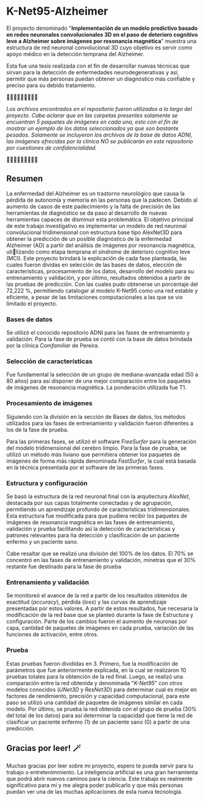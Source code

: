 # K-Net95-Alzheimer
El proyecto denominado "**Implementación de un modelo predictivo basado en redes neuronales convolucionales 3D en el paso de deterioro cognitivo leve a Alzheimer sobre imágenes por resonancia magnética**" muestra una estructura de red neuronal convolucional 3D cuyo objetivo es servir como apoyo médico en la detección temprana del Alzheimer.

Esta fue una tesis realizada con el fin de desarrollar nuevas técnicas que sirvan para la detección de enfermedades neurodegenerativas y así, permitir que más personas puedan obtener un diagnóstico más confiable y preciso para su debido tratamiento.

🧠🧠🧠🧠🧠🧠🧠🧠🧠

_Los archivos encontrados en el repositorio fueron utilizados a lo largo del proyecto. Cabe aclarar que en las carpetas presentes solamente se encuentran 5 paquetes de imágenes en cada una, esto con el fin de mostrar un ejemplo de los datos seleccionados ya que son bastante pesados. Solamente se incluyeron los archivos de la base de datos ADNI, las imágenes ofrecidas por la clínica NO se publicarán en este repositorio por cuestiones de confidencialidad._

🧠🧠🧠🧠🧠🧠🧠🧠🧠

## **Resumen**
La enfermedad del Alzheimer es un trastorno neurológico que causa la pérdida de autonomía y memoria en las personas que la padecen. Debido al aumento de casos de este padecimiento y la falta de precisión de las herramientas de diagnóstico se da paso al desarrollo de nuevas herramientas capaces de disminuir esta problemática. El objetivo principal de este trabajo investigativo es implementar un modelo de red neuronal convolucional tridimensional con estructura base tipo AlexNet3D para obtener la predicción de un posible diagnóstico de la enfermedad Alzheimer (AD) a partir del análisis de imágenes por resonancia magnética, utilizando como etapa temprana el síndrome de deterioro cognitivo leve (MCI). Este proyecto
brindará la explicación de cada fase planteada, las cuales fueron dividas en selección de las bases de datos, elección de características, procesamiento de los datos, desarrollo del modelo para su entrenamiento y validación, y por último, resultados obtenidos a partir de las pruebas de predicción. Con las cuales pudo obtenerse un porcentaje del 72,222 %, permitiendo catalogar al modelo K-Net95 como una red estable y eficiente, a pesar de las limitaciones computacionales a las que se vio limitado el proyecto.

### **Bases de datos**
Se utilizó el conocido repositorio ADNI para las fases de entrenamiento y validación. Para la fase de prueba se contó con la base de datos brindada por la clínica _Comfamiliar_ de Pereira.

### **Selección de características**
Fue fundamental la selección de un grupo de mediana-avanzada edad (50 a 80 años) para así disponer de una mejor comparación entre los paquetes de imágenes de resonancia magnética. La ponderación utilizada fue T1.

### **Procesamiento de imágenes**
Siguiendo con la división en la sección de Bases de datos, los métodos utilizados para las fases de entrenamiento y validación fueron diferentes a los de la fase de prueba.

Para las primeras fases, se utilizó el software _FreeSurfer_ para la generación del modelo tridimensional del cerebro limpio. Para la fase de prueba, se utilizó un método más liviano que permitiera obtener los paquetes de imágenes de forma más rápida denominada _FastSurfer_, la cual está basada en la técnica presentada por el software de las primeras fases.

### **Estructura y configuración**
Se basó la estructura de la red neuronal final con la arquitectura _AlexNet_, destacada por sus capas totalmente conectadas y de agrupación, permitiendo un aprendizaje profundo de características tridimensionales. Esta estructura fue modificada para que pudiera recibir los paquetes de imágenes de resonancia magnética en las fases de entrenamiento, validación y prueba facilitando así la detección de características y patrones relevantes para ña detección y clasificación de un paciente enfermo y un paciente sano.

Cabe resaltar que se realizó una división del 100% de los datos. El 70% se concentró en las fases de entrenamiento y validación, minetras que el 30% restante fue destinado para la fase de prueba

### **Entrenamiento y validación**
Se monitoreó el avance de la red a partir de los resultados obtenidos de exactitud (_accuracy_), pérdida (_loss_) y las curvas de aprendizaje presentadas por estos valores. A partir de estos resultados, fue necesaria la modificación de la red base que se planteó durante la fase de Estructura y configuración. Parte de los cambios fueron el aumento de neuronas por capa, cantidad de paquetes de imágenes en cada prueba, variación de las funciones de activación, entre otros.

### **Prueba**
Estas pruebas fueron divididas en 3. Primero, fue la modificación de parámetros que fue anteriormente explicada, en la cual se realizaron 10 pruebas totales para la obtención de la red final. Luego, se realizó una comparación entre la red obtenida y denominada "_K-Net95_" con otros modelos conocidos (_UNet3D_ y _ResNet3D_) para determinar cual es mejor en factores de rendimiento, precisión y capacidad computacional, para este paso se utilizó una cantidad de paquetes de imágenes similar en cada modelo. Por último, se prueba la red obtenida con el grupo de prueba (30% del total de los datos) para así determinar la capacidad que tiene la red de clasificar un paciente enfermo (1) de un paciente sano (0) a partir de una predicción.


## Gracias por leer! 🪄
Muchas gracias por leer sobre mi proyecto, espero te pueda servir para tu trabajo o entretenimmiento. La inteligencia artificial es una gran herramienta que podrá abrir nuevos caminos para la ciencia. Este trabajo es realmente significativo para mí y me alegra poder publicarlo y que más personas puedan ver una de las muchas aplicaciones de esta nueva tecnología.





